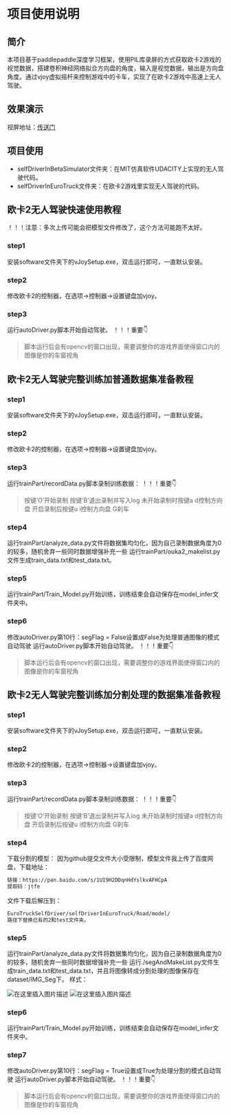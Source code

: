 # 项目使用说明
## 简介
本项目基于paddlepaddle深度学习框架，使用PIL库录屏的方式获取欧卡2游戏的视觉数据，搭建卷积神经网络拟合方向盘的角度，输入是视觉数据，输出是方向盘角度。通过vjoy虚拟摇杆来控制游戏中的卡车，实现了在欧卡2游戏中高速上无人驾驶。

## 效果演示
视屏地址：[传送门](https://www.bilibili.com/video/BV1gC4y1t7YY)

## 项目使用
- selfDriverInBetaSimulator文件夹：在MIT仿真软件UDACITY上实现的无人驾驶代码。
- selfDriverInEuroTruck文件夹：在欧卡2游戏里实现无人驾驶的代码。

## 欧卡2无人驾驶快速使用教程
！！！注意：多次上传可能会把模型文件修改了，这个方法可能跑不太好。
### step1
安装software文件夹下的vJoySetup.exe，双击运行即可，一直默认安装。
### step2
修改欧卡2的控制器，在选项->控制器->设置键盘加vjoy。
### step3
运行autoDriver.py脚本开始自动驾驶。
！！！重要👇
>脚本运行后会有opencv的窗口出现，需要调整你的游戏界面使得窗口内的图像是你的车窗视角

## 欧卡2无人驾驶完整训练加普通数据集准备教程
### step1
安装software文件夹下的vJoySetup.exe，双击运行即可，一直默认安装。
### step2
修改欧卡2的控制器，在选项->控制器->设置键盘加vjoy。
### step3
运行trainPart/recordData.py脚本录制训练数据：
！！！重要👇
>按键‘O’开始录制
按键‘B’退出录制并写入log
未开始录制时按键a d控制方向盘
开启录制后按键u i控制方向盘
G刹车

### step4
运行trainPart/analyze_data.py文件将数据集均匀化，因为自己录制数据角度为0的较多，随机舍弃一些同时数据增强补充一些
运行trainPart/ouka2_makelist.py文件生成train_data.txt和test_data.txt。
### step5
运行trainPart/Train_Model.py开始训练，训练结束会自动保存在model_infer文件夹中。
### step6
修改autoDriver.py第10行：segFlag = False设置成False为处理普通图像的模式自动驾驶
运行autoDriver.py脚本开始自动驾驶。
！！！重要👇
>脚本运行后会有opencv的窗口出现，需要调整你的游戏界面使得窗口内的图像是你的车窗视角

## 欧卡2无人驾驶完整训练加分割处理的数据集准备教程
### step1
安装software文件夹下的vJoySetup.exe，双击运行即可，一直默认安装。
### step2
修改欧卡2的控制器，在选项->控制器->设置键盘加vjoy。
### step3
运行trainPart/recordData.py脚本录制训练数据：
！！！重要👇
>按键‘O’开始录制
按键‘B’退出录制并写入log
未开始录制时按键a d控制方向盘
开启录制后按键u i控制方向盘
G刹车

### step4
下载分割的模型：
因为github提交文件大小受限制，模型文件我上传了百度网盘，下载地址：
```bash
链接：https://pan.baidu.com/s/1UI9H2DDqnHdYslkvAFHCpA 
提取码：jtfe
```
文件下载后解压到：

```bash
EuroTruckSelfDriver/selfDriverInEuroTruck/Road/model/
路径下替换已有的2和test文件夹。
```

### step5
运行trainPart/analyze_data.py文件将数据集均匀化，因为自己录制数据角度为0的较多，随机舍弃一些同时数据增强补充一些
运行./segAndMakeList.py文件生成train_data.txt和test_data.txt，并且将图像转成分割处理的图像保存在dataset/IMG_Seg下。
样式：

![在这里插入图片描述](https://img-blog.csdnimg.cn/20200831174105154.jpg?x-oss-process=image/watermark,type_ZmFuZ3poZW5naGVpdGk,shadow_10,text_aHR0cHM6Ly9ibG9nLmNzZG4ubmV0L3FxXzM3NjY4NDM2,size_16,color_FFFFFF,t_70#pic_center)
![在这里插入图片描述](https://img-blog.csdnimg.cn/2020083117411778.jpg?x-oss-process=image/watermark,type_ZmFuZ3poZW5naGVpdGk,shadow_10,text_aHR0cHM6Ly9ibG9nLmNzZG4ubmV0L3FxXzM3NjY4NDM2,size_16,color_FFFFFF,t_70#pic_center)

### step6
运行trainPart/Train_Model.py开始训练，训练结束会自动保存在model_infer文件夹中。
### step7
修改autoDriver.py第10行：segFlag = True设置成True为处理分割的模式自动驾驶
运行autoDriver.py脚本开始自动驾驶。
！！！重要👇
>脚本运行后会有opencv的窗口出现，需要调整你的游戏界面使得窗口内的图像是你的车窗视角
